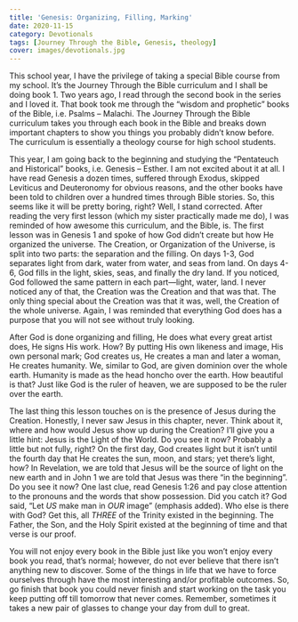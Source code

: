 ```yaml
---
title: 'Genesis: Organizing, Filling, Marking'
date: 2020-11-15
category: Devotionals
tags: [Journey Through the Bible, Genesis, theology]
cover: images/devotionals.jpg
---
```


This school year, I have the privilege of taking a special Bible course from my school. It’s the Journey Through the Bible curriculum and I shall be doing book 1. Two years ago, I read through the second book in the series and I loved it. That book took me through the “wisdom and prophetic” books of the Bible, i.e. Psalms – Malachi.<!--excerpt--> The Journey Through the Bible curriculum takes you through each book in the Bible and breaks down important chapters to show you things you probably didn’t know before. The curriculum is essentially a theology course for high school students.

This year, I am going back to the beginning and studying the “Pentateuch and Historical” books, i.e. Genesis – Esther. I am not excited about it at all. I have read Genesis a dozen times, suffered through Exodus, skipped Leviticus and Deuteronomy for obvious reasons, and the other books have been told to children over a hundred times through Bible stories. So, this seems like it will be pretty boring, right? Well, I stand corrected. After reading the very first lesson (which my sister practically made me do), I was reminded of how awesome this curriculum, and the Bible, is. The first lesson was in Genesis 1 and spoke of how God didn’t create but how He organized the universe. The Creation, or Organization of the Universe, is split into two parts: the separation and the filling. On days 1-3, God separates light from dark, water from water, and seas from land. On days 4-6, God fills in the light, skies, seas, and finally the dry land. If you noticed, God followed the same pattern in each part—light, water, land. I never noticed any of that, the Creation was the Creation and that was that. The only thing special about the Creation was that it was, well, the Creation of the whole universe. Again, I was reminded that everything God does has a purpose that you will not see without truly looking.

After God is done organizing and filling, He does what every great artist does, He signs His work. How? By putting His own likeness and image, His own personal mark; God creates us, He creates a man and later a woman, He creates humanity. We, similar to God, are given dominion over the whole earth. Humanity is made as the head honcho over the earth. How beautiful is that? Just like God is the ruler of heaven, we are supposed to be the ruler over the earth.

The last thing this lesson touches on is the presence of Jesus during the Creation. Honestly, I never saw Jesus in this chapter, never. Think about it, where and how would Jesus show up during the Creation? I’ll give you a little hint: Jesus is the Light of the World. Do you see it now? Probably a little but not fully, right? On the first day, God creates light but it isn’t until the fourth day that He creates the sun, moon, and stars; yet there’s light, how? In Revelation, we are told that Jesus will be the source of light on the new earth and in John 1 we are told that Jesus was there “in the beginning”. Do you see it now? One last clue, read Genesis 1:26 and pay close attention to the pronouns and the words that show possession. Did you catch it? God said, “Let *US* make man in *OUR* image” (emphasis added). Who else is there with God? Get this, all *THREE* of the Trinity existed in the beginning. The Father, the Son, and the Holy Spirit existed at the beginning of time and that verse is our proof.

You will not enjoy every book in the Bible just like you won’t enjoy every book you read, that’s normal; however, do not ever believe that there isn’t anything new to discover. Some of the things in life that we have to force ourselves through have the most interesting and/or profitable outcomes. So, go finish that book you could never finish and start working on the task you keep putting off till tomorrow that never comes. Remember, sometimes it takes a new pair of glasses to change your day from dull to great.

